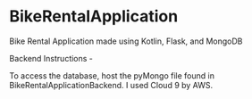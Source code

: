 # BikeRentalApplication
Bike Rental Application made using Kotlin, Flask, and MongoDB


Backend Instructions -

To access the database, host the pyMongo file found in BikeRentalApplicationBackend.
I used Cloud 9 by AWS.
